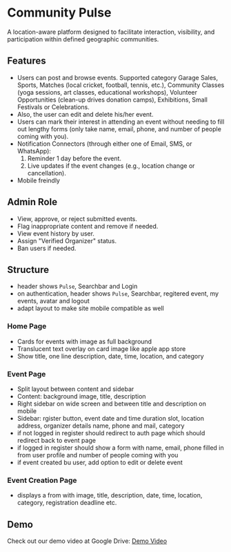 # Community Pulse

A location-aware platform designed to facilitate interaction, visibility, and participation within defined geographic communities.

## Features

- Users can post and browse events. Supported category Garage Sales, Sports, Matches (local cricket, football, tennis, etc.), Community Classes (yoga sessions, art classes, educational workshops), Volunteer Opportunities (clean-up drives donation camps), Exhibitions, Small Festivals or Celebrations.
- Also, the user can edit and delete his/her event.
- Users can mark their interest in attending an event without needing to fill out lengthy forms (only take name, email, phone, and number of people coming with you).
- Notification Connectors (through either one of Email, SMS, or WhatsApp):
  1. Reminder 1 day before the event.
  2. Live updates if the event changes (e.g., location change or cancellation).
- Mobile freindly

## Admin Role

- View, approve, or reject submitted events.
- Flag inappropriate content and remove if needed.
- View event history by user.
- Assign "Verified Organizer" status.
- Ban users if needed.

## Structure

- header shows `Pulse`, Searchbar and Login
- on authentication, header shows `Pulse`, Searchbar, regitered event, my events, avatar and logout
- adapt layout to make site mobile compatible as well

### Home Page

- Cards for events with image as full background
- Translucent text overlay on card image like apple app store
- Show title, one line description, date, time, location, and category

### Event Page

- Split layout between content and sidebar
- Content: background image, title, description
- Right sidebar on wide screen and between title and description on mobile
- Sidebar: rgister button, event date and time duration slot, location address, organizer details name, phone and mail, category
- if not logged in register should redirect to auth page which should redirect back to event page
- if logged in register should show a form with name, email, phone filled in from user profile and number of people coming with you
- if event created bu user, add option to edit or delete event

### Event Creation Page

- displays a from with image, title, description, date, time, location, category, registration deadline etc.

## Demo

Check out our demo video at Google Drive: [Demo Video](https://drive.google.com/drive/folders/1TCzT8iX0o_x8m1gQsi8P0v3NzFTTYZlz?usp=sharing)
